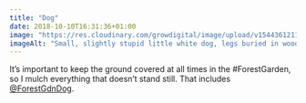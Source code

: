 ```yaml
---
title: "Dog"
date: 2018-10-10T16:31:36+01:00
image: "https://res.cloudinary.com/growdigital/image/upload/v1544361211/ron-31352130728.jpg"
imageAlt: "Small, slightly stupid little white dog, legs buried in wood chip"
---
```


It’s important to keep the ground covered at all times in the #ForestGarden, so I mulch everything that doesn’t stand still. That includes [@ForestGdnDog](https://twitter.com/forestgdndog).
